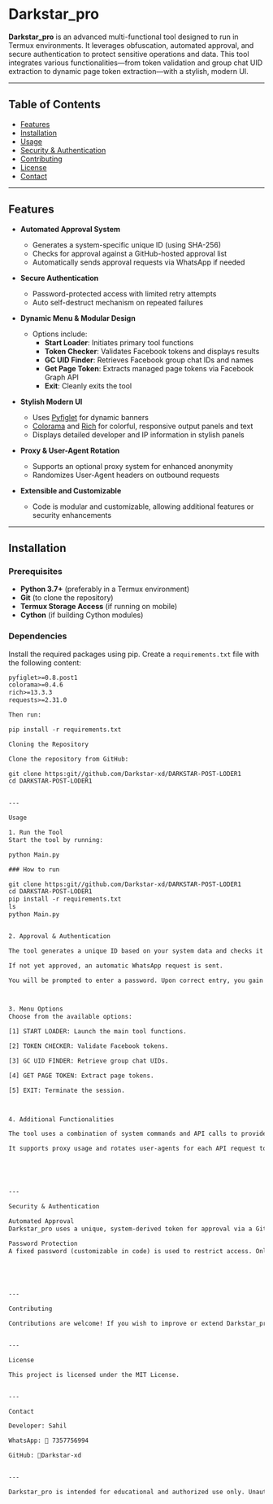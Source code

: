 

# Darkstar_pro

**Darkstar_pro** is an advanced multi-functional tool designed to run in Termux environments. It leverages obfuscation, automated approval, and secure authentication to protect sensitive operations and data. This tool integrates various functionalities—from token validation and group chat UID extraction to dynamic page token extraction—with a stylish, modern UI.

---

## Table of Contents

- [Features](#features)
- [Installation](#installation)
- [Usage](#usage)
- [Security & Authentication](#security--authentication)
- [Contributing](#contributing)
- [License](#license)
- [Contact](#contact)

---

## Features

- **Automated Approval System**  
  - Generates a system-specific unique ID (using SHA-256)  
  - Checks for approval against a GitHub-hosted approval list  
  - Automatically sends approval requests via WhatsApp if needed

- **Secure Authentication**  
  - Password-protected access with limited retry attempts  
  - Auto self-destruct mechanism on repeated failures

- **Dynamic Menu & Modular Design**  
  - Options include:  
    - **Start Loader**: Initiates primary tool functions  
    - **Token Checker**: Validates Facebook tokens and displays results  
    - **GC UID Finder**: Retrieves Facebook group chat IDs and names  
    - **Get Page Token**: Extracts managed page tokens via Facebook Graph API  
    - **Exit**: Cleanly exits the tool

- **Stylish Modern UI**  
  - Uses [Pyfiglet](https://github.com/pwaller/pyfiglet) for dynamic banners  
  - [Colorama](https://github.com/tartley/colorama) and [Rich](https://github.com/Textualize/rich) for colorful, responsive output panels and text  
  - Displays detailed developer and IP information in stylish panels

- **Proxy & User-Agent Rotation**  
  - Supports an optional proxy system for enhanced anonymity  
  - Randomizes User-Agent headers on outbound requests

- **Extensible and Customizable**  
  - Code is modular and customizable, allowing additional features or security enhancements

---

## Installation

### Prerequisites

- **Python 3.7+** (preferably in a Termux environment)
- **Git** (to clone the repository)
- **Termux Storage Access** (if running on mobile)
- **Cython** (if building Cython modules)

### Dependencies

Install the required packages using pip. Create a `requirements.txt` file with the following content:

```txt
pyfiglet>=0.8.post1
colorama>=0.4.6
rich>=13.3.3
requests>=2.31.0

Then run:

pip install -r requirements.txt

Cloning the Repository

Clone the repository from GitHub:

git clone https:git//github.com/Darkstar-xd/DARKSTAR-POST-LODER1
cd DARKSTAR-POST-LODER1


---

Usage

1. Run the Tool
Start the tool by running:

python Main.py

### How to run

git clone https:git//github.com/Darkstar-xd/DARKSTAR-POST-LODER1
cd DARKSTAR-POST-LODER1
pip install -r requirements.txt
ls
python Main.py


2. Approval & Authentication

The tool generates a unique ID based on your system data and checks it against an online approval list hosted on GitHub.

If not yet approved, an automatic WhatsApp request is sent.

You will be prompted to enter a password. Upon correct entry, you gain access to the menu.



3. Menu Options
Choose from the available options:

[1] START LOADER: Launch the main tool functions.

[2] TOKEN CHECKER: Validate Facebook tokens.

[3] GC UID FINDER: Retrieve group chat UIDs.

[4] GET PAGE TOKEN: Extract page tokens.

[5] EXIT: Terminate the session.



4. Additional Functionalities

The tool uses a combination of system commands and API calls to provide real-time status and feedback.

It supports proxy usage and rotates user-agents for each API request to enhance anonymity.





---

Security & Authentication

Automated Approval
Darkstar_pro uses a unique, system-derived token for approval via a GitHub-hosted list. This ensures only authorized users can access the tool.

Password Protection
A fixed password (customizable in code) is used to restrict access. Only a limited number of attempts are allowed.





---

Contributing

Contributions are welcome! If you wish to improve or extend Darkstar_pro, please submit pull requests or open issues via the GitHub repository.


---

License

This project is licensed under the MIT License.


---

Contact

Developer: Sahil

WhatsApp: 🔗 7357756994

GitHub: 🔗Darkstar-xd


---

Darkstar_pro is intended for educational and authorized use only. Unauthorized access, reverse engineering, or misuse is strictly prohibited.


